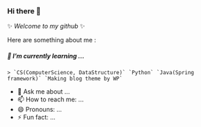 ### Hi there 👋
✨ _Welcome to my github_ ✨ 

Here are something about me :


##### 🌱 I’m currently learning ... 
    > `CS(ComputerScience, DataStructure)` `Python` `Java(Spring framework)` `Making blog theme by WP`

- 💬 Ask me about ...
- 📫 How to reach me: ...
- 😄 Pronouns: ...
- ⚡ Fun fact: ...